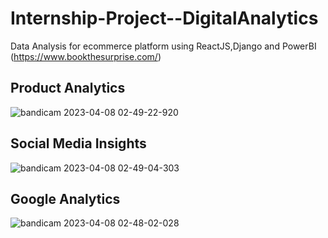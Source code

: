 # Internship-Project--DigitalAnalytics
Data Analysis for ecommerce platform using ReactJS,Django and PowerBI (https://www.bookthesurprise.com/)

## Product Analytics
![bandicam 2023-04-08 02-49-22-920](https://user-images.githubusercontent.com/73020771/230681030-2576b6fe-8498-410c-a615-a50e4d6fa3bf.jpg)

## Social Media Insights
![bandicam 2023-04-08 02-49-04-303](https://user-images.githubusercontent.com/73020771/230681050-d7794a23-a785-40d5-9084-fe0dac2c6648.jpg)

## Google Analytics
![bandicam 2023-04-08 02-48-02-028](https://user-images.githubusercontent.com/73020771/230681076-dc772e49-6fde-4d87-a90b-76cf452a29f4.jpg)
